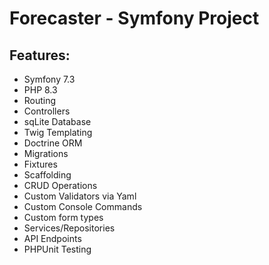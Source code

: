 # Forecaster - Symfony Project

## Features:

- Symfony 7.3
- PHP 8.3
- Routing
- Controllers
- sqLite Database
- Twig Templating
- Doctrine ORM
- Migrations
- Fixtures
- Scaffolding
- CRUD Operations
- Custom Validators via Yaml
- Custom Console Commands
- Custom form types
- Services/Repositories
- API Endpoints
- PHPUnit Testing
